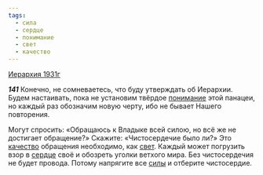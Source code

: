 ```yaml
---
tags:
  - сила
  - сердце
  - понимание
  - свет
  - качество
---
```


[Иерархия 1931г](https://127.0.0.1:4002/agni/1931)

___141___
Конечно, не сомневаетесь, что буду утверждать об Иерархии. Будем настаивать, пока не установим твёрдое [понимание](../../../tags/#понимание) этой панацеи, но каждый раз обозначим новую черту, ибо не бывает Нашего повторения.   

Могут спросить: «Обращаюсь к Владыке всей силою, но всё же не достигает обращение?» Скажите: «Чистосердечие было ли?» Это [качество](../../../tags/#качество) обращения необходимо, как [свет](../../../tags/#свет). Каждый может погрузить взор в [сердце](../../../tags/#сердце) своё и обозреть уголки ветхого мира. Без чистосердечия не будет провода. Потому напрягите все [силы](../../../tags/#сила) и отберите чистосердие.   

